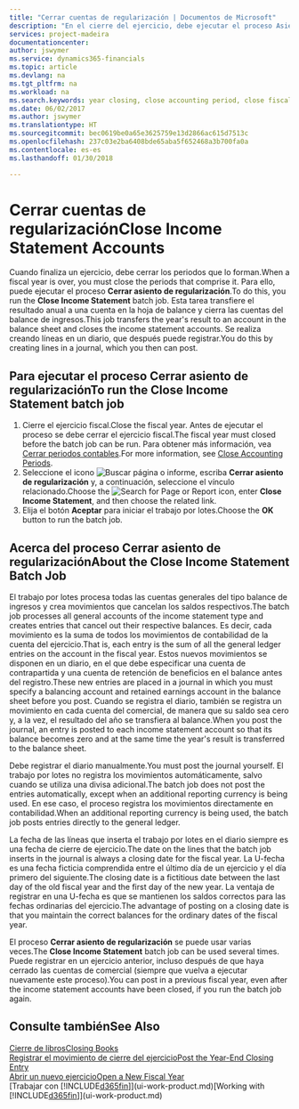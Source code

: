 ```yaml
---
title: "Cerrar cuentas de regularización | Documentos de Microsoft"
description: "En el cierre del ejercicio, debe ejecutar el proceso Asiento regularización para cerrar los periodos contables que componen el ejercicio fiscal."
services: project-madeira
documentationcenter: 
author: jswymer
ms.service: dynamics365-financials
ms.topic: article
ms.devlang: na
ms.tgt_pltfrm: na
ms.workload: na
ms.search.keywords: year closing, close accounting period, close fiscal year, bank account detailed trial balance
ms.date: 06/02/2017
ms.author: jswymer
ms.translationtype: HT
ms.sourcegitcommit: bec0619be0a65e3625759e13d2866ac615d7513c
ms.openlocfilehash: 237c03e2ba6408bde65aba5f652468a3b700fa0a
ms.contentlocale: es-es
ms.lasthandoff: 01/30/2018

---
```

# <a name="close-income-statement-accounts"></a><span data-ttu-id="bf7fa-103">Cerrar cuentas de regularización</span><span class="sxs-lookup"><span data-stu-id="bf7fa-103">Close Income Statement Accounts</span></span>
<span data-ttu-id="bf7fa-104">Cuando finaliza un ejercicio, debe cerrar los periodos que lo forman.</span><span class="sxs-lookup"><span data-stu-id="bf7fa-104">When a fiscal year is over, you must close the periods that comprise it.</span></span> <span data-ttu-id="bf7fa-105">Para ello, puede ejecutar el proceso **Cerrar asiento de regularización**.</span><span class="sxs-lookup"><span data-stu-id="bf7fa-105">To do this, you run the **Close Income Statement** batch job.</span></span> <span data-ttu-id="bf7fa-106">Esta tarea transfiere el resultado anual a una cuenta en la hoja de balance y cierra las cuentas del balance de ingresos.</span><span class="sxs-lookup"><span data-stu-id="bf7fa-106">This job transfers the year's result to an account in the balance sheet and closes the income statement accounts.</span></span> <span data-ttu-id="bf7fa-107">Se realiza creando líneas en un diario, que después puede registrar.</span><span class="sxs-lookup"><span data-stu-id="bf7fa-107">You do this by creating lines in a journal, which you then can post.</span></span>

## <a name="to-run-the-close-income-statement-batch-job"></a><span data-ttu-id="bf7fa-108">Para ejecutar el proceso Cerrar asiento de regularización</span><span class="sxs-lookup"><span data-stu-id="bf7fa-108">To run the Close Income Statement batch job</span></span>
1. <span data-ttu-id="bf7fa-109">Cierre el ejercicio fiscal.</span><span class="sxs-lookup"><span data-stu-id="bf7fa-109">Close the fiscal year.</span></span> <span data-ttu-id="bf7fa-110">Antes de ejecutar el proceso se debe cerrar el ejercicio fiscal.</span><span class="sxs-lookup"><span data-stu-id="bf7fa-110">The fiscal year must closed before the batch job can be run.</span></span> <span data-ttu-id="bf7fa-111">Para obtener más información, vea [Cerrar periodos contables](year-close-account-periods.md).</span><span class="sxs-lookup"><span data-stu-id="bf7fa-111">For more information, see [Close Accounting Periods](year-close-account-periods.md).</span></span>
2. <span data-ttu-id="bf7fa-112">Seleccione el icono ![Buscar página o informe](media/ui-search/search_small.png "icono Buscar página o informe"), escriba **Cerrar asiento de regularización** y, a continuación, seleccione el vínculo relacionado.</span><span class="sxs-lookup"><span data-stu-id="bf7fa-112">Choose the ![Search for Page or Report](media/ui-search/search_small.png "Search for Page or Report icon") icon, enter **Close Income Statement**, and then choose the related link.</span></span>
3. <span data-ttu-id="bf7fa-113">Elija el botón **Aceptar** para iniciar el trabajo por lotes.</span><span class="sxs-lookup"><span data-stu-id="bf7fa-113">Choose the **OK** button to run the batch job.</span></span>

## <a name="about-the-close-income-statement-batch-job"></a><span data-ttu-id="bf7fa-114">Acerca del proceso Cerrar asiento de regularización</span><span class="sxs-lookup"><span data-stu-id="bf7fa-114">About the Close Income Statement Batch Job</span></span>
<span data-ttu-id="bf7fa-115">El trabajo por lotes procesa todas las cuentas generales del tipo balance de ingresos y crea movimientos que cancelan los saldos respectivos.</span><span class="sxs-lookup"><span data-stu-id="bf7fa-115">The batch job processes all general accounts of the income statement type and creates entries that cancel out their respective balances.</span></span> <span data-ttu-id="bf7fa-116">Es decir, cada movimiento es la suma de todos los movimientos de contabilidad de la cuenta del ejercicio.</span><span class="sxs-lookup"><span data-stu-id="bf7fa-116">That is, each entry is the sum of all the general ledger entries on the account in the fiscal year.</span></span> <span data-ttu-id="bf7fa-117">Estos nuevos movimientos se disponen en un diario, en el que debe especificar una cuenta de contrapartida y una cuenta de retención de beneficios en el balance antes del registro.</span><span class="sxs-lookup"><span data-stu-id="bf7fa-117">These new entries are placed in a journal in which you must specify a balancing account and retained earnings account in the balance sheet before you post.</span></span> <span data-ttu-id="bf7fa-118">Cuando se registra el diario, también se registra un movimiento en cada cuenta del comercial, de manera que su saldo sea cero y, a la vez, el resultado del año se transfiera al balance.</span><span class="sxs-lookup"><span data-stu-id="bf7fa-118">When you post the journal, an entry is posted to each income statement account so that its balance becomes zero and at the same time the year's result is transferred to the balance sheet.</span></span>

<span data-ttu-id="bf7fa-119">Debe registrar el diario manualmente.</span><span class="sxs-lookup"><span data-stu-id="bf7fa-119">You must post the journal yourself.</span></span> <span data-ttu-id="bf7fa-120">El trabajo por lotes no registra los movimientos automáticamente, salvo cuando se utiliza una divisa adicional.</span><span class="sxs-lookup"><span data-stu-id="bf7fa-120">The batch job does not post the entries automatically, except when an additional reporting currency is being used.</span></span> <span data-ttu-id="bf7fa-121">En ese caso, el proceso registra los movimientos directamente en contabilidad.</span><span class="sxs-lookup"><span data-stu-id="bf7fa-121">When an additional reporting currency is being used, the batch job posts entries directly to the general ledger.</span></span>

<span data-ttu-id="bf7fa-122">La fecha de las líneas que inserta el trabajo por lotes en el diario siempre es una fecha de cierre de ejercicio.</span><span class="sxs-lookup"><span data-stu-id="bf7fa-122">The date on the lines that the batch job inserts in the journal is always a closing date for the fiscal year.</span></span> <span data-ttu-id="bf7fa-123">La U-fecha es una fecha ficticia comprendida entre el último día de un ejercicio y el día primero del siguiente.</span><span class="sxs-lookup"><span data-stu-id="bf7fa-123">The closing date is a fictitious date between the last day of the old fiscal year and the first day of the new year.</span></span> <span data-ttu-id="bf7fa-124">La ventaja de registrar en una U-fecha es que se mantienen los saldos correctos para las fechas ordinarias del ejercicio.</span><span class="sxs-lookup"><span data-stu-id="bf7fa-124">The advantage of posting on a closing date is that you maintain the correct balances for the ordinary dates of the fiscal year.</span></span>

<span data-ttu-id="bf7fa-125">El proceso **Cerrar asiento de regularización** se puede usar varias veces.</span><span class="sxs-lookup"><span data-stu-id="bf7fa-125">The **Close Income Statement** batch job can be used several times.</span></span> <span data-ttu-id="bf7fa-126">Puede registrar en un ejercicio anterior, incluso después de que haya cerrado las cuentas de comercial (siempre que vuelva a ejecutar nuevamente este proceso).</span><span class="sxs-lookup"><span data-stu-id="bf7fa-126">You can post in a previous fiscal year, even after the income statement accounts have been closed, if you run the batch job again.</span></span>

## <a name="see-also"></a><span data-ttu-id="bf7fa-127">Consulte también</span><span class="sxs-lookup"><span data-stu-id="bf7fa-127">See Also</span></span>
[<span data-ttu-id="bf7fa-128">Cierre de libros</span><span class="sxs-lookup"><span data-stu-id="bf7fa-128">Closing Books</span></span>](year-close-books.md)  
[<span data-ttu-id="bf7fa-129">Registrar el movimiento de cierre del ejercicio</span><span class="sxs-lookup"><span data-stu-id="bf7fa-129">Post the Year-End Closing Entry</span></span>](year-how-post-year-end-close-entry.md)  
[<span data-ttu-id="bf7fa-130">Abrir un nuevo ejercicio</span><span class="sxs-lookup"><span data-stu-id="bf7fa-130">Open a New Fiscal Year</span></span>](finance-how-open-new-fiscal-year.md)  
<span data-ttu-id="bf7fa-131">[Trabajar con [!INCLUDE[d365fin](includes/d365fin_md.md)]](ui-work-product.md)</span><span class="sxs-lookup"><span data-stu-id="bf7fa-131">[Working with [!INCLUDE[d365fin](includes/d365fin_md.md)]](ui-work-product.md)</span></span>

